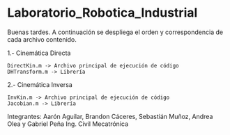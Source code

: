 # Laboratorio_Robotica_Industrial

Buenas tardes. A continuación se despliega el orden y correspondencia de cada archivo contenido.

1.- Cinemática Directa

    DirectKin.m -> Archivo principal de ejecución de código
    DHTransform.m -> Librería

2.- Cinemática Inversa

    InvKin.m -> Archivo principal de ejecución de código
    Jacobian.m -> Librería

Integrantes: Aarón Aguilar, Brandon Cáceres, Sebastián Muñoz, Andrea Olea y Gabriel Peña
Ing. Civil Mecatrónica
